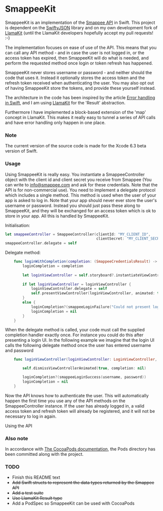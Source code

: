 # SmappeeKit
SmappeeKit is an implementation of the [Smappee API](https://smappee.atlassian.net/wiki/display/DEVAPI/SmappeeDevAPI+Home) in Swift.
This project is dependent on the [SwiftyJSON](https://github.com/SwiftyJSON/SwiftyJSON) library and on my own development fork of [LlamaKit](https://github.com/mortenbekditlevsen/LlamaKit) (until the LlamaKit developers hopefully accept my pull requests! :-)

The implementation focuses on ease of use of the API. This means that you can call any API method - and in case the user is not logged in, or the access token has expired, then SmappeeKit will do what is needed, and perform the requested method once login or token refresh has happened.

SmappeeKit never stores username or password - and neither should the code that uses it. Instead it optionally stores the access token and the refresh token received when authenticating the user. You may also opt out of having SmappeeKit store the tokens, and provide these yourself instead.

The architecture in the code has been inspired by the article [Error handling in Swift](http://nomothetis.svbtle.com/error-handling-in-swift), and I am using [LlamaKit](https://github.com/LlamaKit/LlamaKit) for the 'Result' abstraction.

Furthermore I have implemented a block-based extension of the 'map' concept in LlamaKit. This makes it really easy to tunnel a series of API calls and have error handling only happen in one place.

### Note ###
The current version of the source code is made for the Xcode 6.3 beta version of Swift.

### Usage ###
Using SmappeeKit is really easy. You instantiate a SmappeeController object with the client id and client secret you receive from Smappee (You can write to info@smappee.com and ask for these credentials. Note that the API is for non-commercial use).
You need to implement a delegate protocol which includes a single method.
This method is used when the user of your app is asked to log in.  Note that your app should never ever store the user's username or password. Instead you should just pass these along to SmappeeKit, and they will be exchanged for an access token which is ok to store in your app. All this is handled by SmappeeKit.

Initialisation:

```swift
let smappeeController = SmappeeController(clientId: "MY_CLIENT_ID", 
                                          clientSecret: "MY_CLIENT_SECRET")
smappeeController.delegate = self
```

Delegate method:
```swift
    func loginWithCompletion(completion: (SmappeeCredentialsResult) -> Void) {
        loginCompletion = completion
        
        let loginViewController = self.storyboard?.instantiateViewControllerWithIdentifier("loginViewController") as? LoginViewController
        
        if let loginViewController = loginViewController {
            loginViewController.delegate = self
            self.presentViewController(loginViewController, animated: true, completion: nil)
        }
        else {
            loginCompletion?(smappeeLoginFailure("Could not present login UI"))
            loginCompletion = nil
        }
    }

```
When the delegate method is called, your code must call the supplied completion handler exactly once. For instance you could do this after presenting a login UI. In the following example we imagine that the login UI calls the following delegate method once the user has entered username and password
```swift
    func loginViewController(loginViewController: LoginViewController, didReturnUsername username: String, password: String) {

        self.dismissViewControllerAnimated(true, completion: nil)

        loginCompletion?(smappeeLoginSuccess(username, password))
        loginCompletion = nil
    }
```

Now the API knows how to authenticate the user. This will automatically happen the first time you use any of the API methods on the SmappeeController instance. If the user has already logged in, a valid access token and refresh token will already be registered, and it will not be necessary to log in again.

Using the API



### Also note ###
In accordance with [The CocoaPods documentation](http://guides.cocoapods.org/using/using-cocoapods.html#should-i-ignore-the-pods-directory-in-source-control), the Pods directory has been committed along with the project.

### TODO ###
* Finish this README text
* ~~Add Swift structs to represent the data types returned by the Smappee API~~
* ~~Add a test suite~~
* ~~Use LlamaKit Result type~~
* Add a PodSpec so SmappeeKit can be used with CocoaPods
